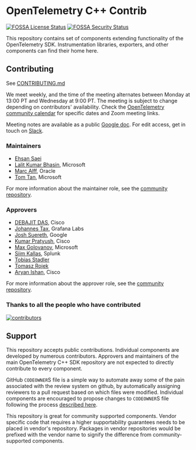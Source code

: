 # OpenTelemetry C++ Contrib

[![FOSSA License Status](https://app.fossa.com/api/projects/custom%2B162%2Fgithub.com%2Fopen-telemetry%2Fopentelemetry-cpp-contrib.svg?type=shield&issueType=license)](https://app.fossa.com/projects/custom%2B162%2Fgithub.com%2Fopen-telemetry%2Fopentelemetry-cpp-contrib?ref=badge_shield&issueType=license)
[![FOSSA Security Status](https://app.fossa.com/api/projects/custom%2B162%2Fgithub.com%2Fopen-telemetry%2Fopentelemetry-cpp-contrib.svg?type=shield&issueType=security)](https://app.fossa.com/projects/custom%2B162%2Fgithub.com%2Fopen-telemetry%2Fopentelemetry-cpp-contrib?ref=badge_shield&issueType=security)

This repository contains set of components extending functionality of the
OpenTelemetry SDK. Instrumentation libraries, exporters, and other components
can find their home here.

## Contributing

See [CONTRIBUTING.md](CONTRIBUTING.md)

We meet weekly, and the time of the meeting alternates between Monday at 13:00
PT and Wednesday at 9:00 PT. The meeting is subject to change depending on
contributors' availability. Check the [OpenTelemetry community
calendar](https://github.com/open-telemetry/community#calendar)
for specific dates and Zoom meeting links.

Meeting notes are available as a public [Google
doc](https://docs.google.com/document/d/1i1E4-_y4uJ083lCutKGDhkpi3n4_e774SBLi9hPLocw/edit?usp=sharing).
For edit access, get in touch on
[Slack](https://cloud-native.slack.com/archives/C01N3AT62SJ).

### Maintainers

* [Ehsan Saei](https://github.com/esigo)
* [Lalit Kumar Bhasin](https://github.com/lalitb), Microsoft
* [Marc Alff](https://github.com/marcalff), Oracle
* [Tom Tan](https://github.com/ThomsonTan), Microsoft

For more information about the maintainer role, see the [community repository](https://github.com/open-telemetry/community/blob/main/guides/contributor/membership.md#maintainer).

### Approvers

* [DEBAJIT DAS](https://github.com/DebajitDas), Cisco
* [Johannes Tax](https://github.com/pyohannes), Grafana Labs
* [Josh Suereth](https://github.com/jsuereth), Google
* [Kumar Pratyush](https://github.com/kpratyus), Cisco
* [Max Golovanov](https://github.com/maxgolov), Microsoft
* [Siim Kallas](https://github.com/seemk), Splunk
* [Tobias Stadler](https://github.com/tobiasstadler)
* [Tomasz Rojek](https://github.com/TomRoSystems)
* [Aryan Ishan](https://github.com/aryanishan1001), Cisco

For more information about the approver role, see the [community repository](https://github.com/open-telemetry/community/blob/main/guides/contributor/membership.md#approver).

### Thanks to all the people who have contributed

[![contributors](https://contributors-img.web.app/image?repo=open-telemetry/opentelemetry-cpp-contrib)](https://github.com/open-telemetry/opentelemetry-cpp-contrib/graphs/contributors)

## Support

This repository accepts public contributions. Individual components are
developed by numerous contributors. Approvers and maintainers of the main
OpenTelemetry C++ SDK repository are not expected to directly contribute
to every component.

GitHub `CODEOWNER`S file is a simple way to automate away some of the pain
associated with the review system on github, by automatically assigning
reviewers to a pull request based on which files were modified. Individual
components are encouraged to propose changes to `CODEOWNER`S file following
the process [described here](https://docs.github.com/en/github/creating-cloning-and-archiving-repositories/about-code-owners).

This repository is great for community supported components. Vendor specific
code that requires a higher supportability guarantees needs to be placed in
vendor's repository. Packages in vendor repositories would be prefixed with the
vendor name to signify the difference from community-supported components.
